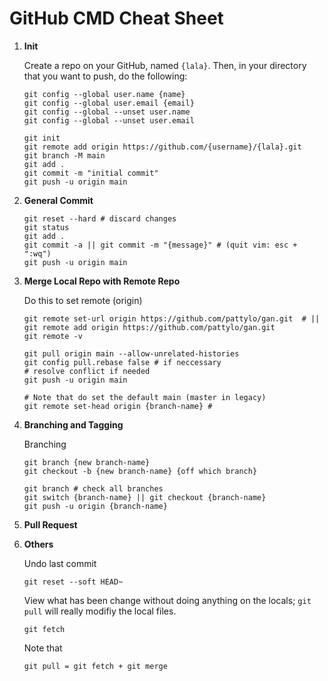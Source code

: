 # GitHub CMD Cheat Sheet

1. **Init**
   
   Create a repo on your GitHub, named ```{lala}```. Then, in your directory that you want to push, do the following:
   ```
   git config --global user.name {name}
   git config --global user.email {email}
   git config --global --unset user.name
   git config --global --unset user.email

   git init
   git remote add origin https://github.com/{username}/{lala}.git
   git branch -M main
   git add .
   git commit -m "initial commit"
   git push -u origin main

   ```
2. **General Commit**
   ```
   git reset --hard # discard changes
   git status
   git add .
   git commit -a || git commit -m "{message}" # (quit vim: esc + ":wq")
   git push -u origin main

   ```
3. **Merge Local Repo with Remote Repo**
   
   Do this to set remote (origin)
   ```
   git remote set-url origin https://github.com/pattylo/gan.git  # ||
   git remote add origin https://github.com/pattylo/gan.git
   git remote -v

   git pull origin main --allow-unrelated-histories
   git config pull.rebase false # if neccessary
   # resolve conflict if needed
   git push -u origin main
   
   # Note that do set the default main (master in legacy)
   git remote set-head origin {branch-name} # 
   
   ```
   
4. **Branching and Tagging**
    
    Branching
    ```
    git branch {new branch-name}
    git checkout -b {new branch-name} {off which branch}

    git branch # check all branches
    git switch {branch-name} || git checkout {branch-name}
    git push -u origin {branch-name}
    ```
    
5. **Pull Request**
   
6. **Others**
   
   Undo last commit 
   ```
   git reset --soft HEAD~
   ```

   View what has been change without doing anything on the locals; ```git pull``` will really modifiy the local files.
   ```
   git fetch
   ```

   Note that
   ```
   git pull = git fetch + git merge
   ```


